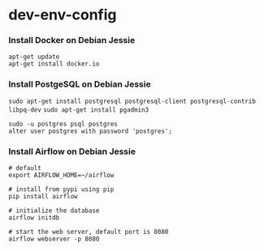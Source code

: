 # dev-env-config

### Install Docker on Debian Jessie  
```apt-get update```  
```apt-get install docker.io```

### Install PostgeSQL on Debian Jessie
```sudo apt-get install postgresql postgresql-client postgresql-contrib libpq-dev```
```sudo apt-get install pgadmin3```
```
sudo -u postgres psql postgres
alter user postgres with password 'postgres';
```

### Install Airflow on Debian Jessie 
```
# default
export AIRFLOW_HOME=~/airflow

# install from pypi using pip
pip install airflow

# initialize the database
airflow initdb

# start the web server, default port is 8080
airflow webserver -p 8080

```

